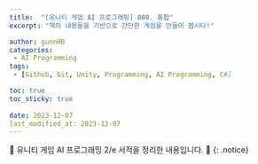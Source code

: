 ```yaml
---
title:  "[유니티 게임 AI 프로그래밍] 008. 통합"
excerpt: "책의 내용들을 기반으로 간단한 게임을 만들어 봅시다!"

author: gunnHB
categories: 
 - AI Programming
tags: 
 - [Github, Git, Unity, Programming, AI Programming, C#]

toc: true
toc_sticky: true
 
date: 2023-12-07
last_modified_at: 2023-12-07
---
```


🔔 유니티 게임 AI 프로그래밍 2/e 서적을 정리한 내용입니다. 🔔
{: .notice}

<div class="notice--info" markdown="1">

</div>
